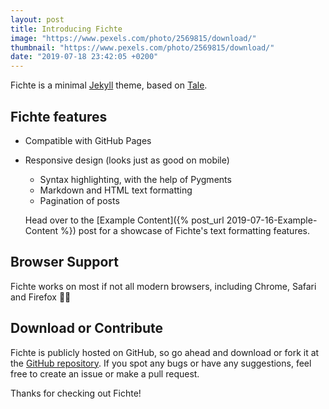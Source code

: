 ```yaml
---
layout: post
title: Introducing Fichte
image: "https://www.pexels.com/photo/2569815/download/"
thumbnail: "https://www.pexels.com/photo/2569815/download/"
date: "2019-07-18 23:42:05 +0200"
---
```


Fichte is a minimal [Jekyll](https://jekyllrb.com/) theme, based on [Tale](https://github.com/chesterhow/tale).

## Fichte features
- Compatible with GitHub Pages
- Responsive design (looks just as good on mobile)
   - Syntax highlighting, with the help of Pygments
   - Markdown and HTML text formatting
   - Pagination of posts

   Head over to the [Example Content]({% post_url 2019-07-16-Example-Content %}) post for a showcase of Fichte's text formatting features.

## Browser Support

Fichte works on most if not all modern browsers, including Chrome, Safari and Firefox 👍🏼

## Download or Contribute

Fichte is publicly hosted on GitHub, so go ahead and download or fork it at the [GitHub repository](https://github.com/dhoepfl/fichte). If you spot any bugs or have any suggestions, feel free to create an issue or make a pull request.

Thanks for checking out Fichte!

